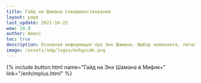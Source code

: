 ```yaml
---
title: Гайд на Шамана Совершенствования
layout: page
last_update: 2022-10-25
wow: 10.0
author: Amani
toc: true
description: Основная информация про Энх Шамана. Выбор ковенанта, легендарные предметы, таланты для рейда и Мифик+, описание способностей, ротации и характеристик – в этом руководстве вы найдете это и многое другое.
image: /assets/img/logos/enhguide.png
---
```


<p></p>

{% include button.html name="Гайд на Энх Шамана в Мифик+" link="/enh/mplus.html" %}  

<p></p>


